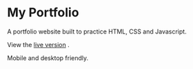 # My Portfolio

A portfolio website built to practice HTML, CSS and Javascript.

View the [live version](mmkobylin.github.io) .

Mobile and desktop friendly. 
